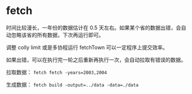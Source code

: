 # fetch

时间比较漫长，一年份的数据估计在 0.5 天左右。如果某个省的数据出错，会自动忽略该省的所有数据，下次再运行即可。

调整 colly limit 或是多协程运行 fetchTown 可以一定程序上提交效率。

如果出错，可以在执行完一轮之后重新再执行一次，会自动拉取有错误的数据。

拉取数据：
`
fetch fetch -years=2003,2004
`

生成数据：
`
fetch build -output=../data -data=./data
`
